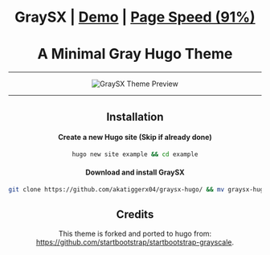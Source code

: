 <center><h1 align=center>GraySX  | <a target="_blank" href="https://akatiggerx04.github.io/graysx-hugo/" rel="nofollow">Demo</a> | <a  target="_blank" href="https://pagespeed.web.dev/report?url=https%3A%2F%2Fakatiggerx04.github.io%2Fgraysx-hugo%2F&form_factor=desktop">Page Speed (91%)</a></h1>

# A Minimal Gray Hugo Theme

---

![GraySX Theme Preview](https://github.com/akatiggerx04/graysx-hugo/blob/content/theme.gif?raw=true)

---

## Installation 

#### Create a new Hugo site (Skip if already done)

```sh
hugo new site example && cd example
```
#### Download and install GraySX

```sh
git clone https://github.com/akatiggerx04/graysx-hugo/ && mv graysx-hugo themes/graysx && cp -r themes/graysx/exampleSite/* .
```

## Credits

This theme is forked and ported to hugo from: https://github.com/startbootstrap/startbootstrap-grayscale.

</center>
